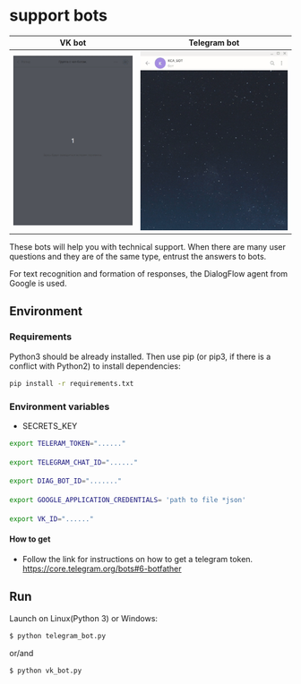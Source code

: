 # support bots 
| VK bot | Telegram bot|
|--------|-------------|
| ![VK dialog Demo](demo/vk.gif) | ![Telegram dialog Demo](demo/Telegram.gif) |

These bots will help you with technical support. When there are many user questions and they are of the same type, entrust the answers to bots.

For text recognition and formation of responses, the DialogFlow agent from Google is used.

## Environment

### Requirements

Python3 should be already installed. Then use pip (or pip3, if there is a conflict with Python2) to install dependencies:

```sh
pip install -r requirements.txt
```

### Environment variables

- SECRETS_KEY

```sh
export TELERAM_TOKEN="......"

export TELEGRAM_CHAT_ID="......"

export DIAG_BOT_ID="......."

export GOOGLE_APPLICATION_CREDENTIALS= 'path to file *json'

export VK_ID="......"

```
#### How to get

* Follow the link for instructions on how to get a telegram token. https://core.telegram.org/bots#6-botfather


## Run

Launch on Linux(Python 3) or Windows:

```sh
$ python telegram_bot.py
```
or/and
```sh
$ python vk_bot.py
```
